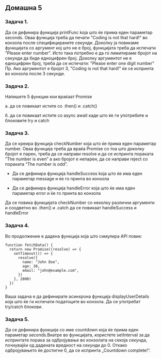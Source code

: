 ## Домашна 5

### Задача 1.

Да се дефинира функција printFunc koja што ќе прима еден параметар seconds. Оваа функција треба да печати "Coding is not that hard!" во конзола после специфицираните секунди. Доколку ја повикаме функцијата со аргумент кој што не е број, функцијата треба да испечати "Please enter number". Исто така потребно е да го лимитираме бројот на секунди да биде едноцифрен број. Доколку аргументот не е едноцифрен број, треба да се испечати: "Please enter one digit number"
Пр. Ако аргументот е бројот 3, "Coding is not that hard!" ќе се испринта во конзола после 3 секунди.

### Задача 2.

Напишете 5 функции кои враќаат Promise

а. да се повикаат истите со .then() и .catch()

б. да се повикаат истите со async await каде што ќе ги употребите и блоковите try и catch

### Задача 3.

Да се креира функција checkNumber која што ќе прима еден параметар number. Оваа функција треба да враќа Promise со тоа што доколку бројот е парен, треба да се направи resolve и да се испринта пораката “The number is even” a ако бројот е непарен, да се направи reject со пораката “The number is odd”.

- Да се дефинира функција handleSuccess koja што ќе има еден параметар message и ќе го принта во конзола

- Да се дефинира функција handleError која што ќе има еден параметар error и ќе го принта во конзола

Да се повика функцијата checkNumber со неколку различни аргументи и соодветно во .then() и .catch да се повикаат handleSuccess и handleError

### Задача 4.

Во продолжение е дадена функција која што симулира API повик:

```
function fetchData() {
  return new Promise((resolve) => {
    setTimeout(() => {
      resolve({
        name: "John Doe",
        age: 30,
        email: "john@example.com",
      })
    }, 2000)
  })
}
```

Ваша задача е да дефинирате асинхрона функција displayUserDetails која што ќе ги испечати податоците во конзола. Да се употребат try/catch блокови.

### Задача 5.

Да се дефинира функција со име countdown која ќе прима еден параметар seconds.Внатре во функцијата, користете setInterval за да испринтате порака за одбројување во конзолата на секоја секунда, почнувајќи од дадената вредност на секунди до 0. Откако одбројувањето ќе достигне 0, да се испринта „Countdown complete!“.
